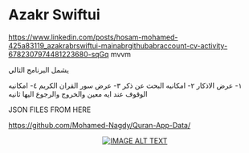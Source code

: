 # Azakr Swiftui

https://www.linkedin.com/posts/hosam-mohamed-425a83119_azakrabrswiftui-mainabrgithubabraccount-cv-activity-6782307974481223680-sqGq
mvvm

يشمل البرنامج التالي

١- عرض الاذكار 
٢- امكانيه البحث عن ذكر
٣- عرض سور القران الكريم 
٤- امكانيه الوقوف عند ايه معين والخروج والرجوع اليها ثانيه

JSON FILES FROM HERE

https://github.com/Mohamed-Nagdy/Quran-App-Data/

<div align="center">































  <a href="https://youtu.be/KY7sAr_Dhgc"><img src="https://i3.ytimg.com/vi/KY7sAr_Dhgc/hqdefault.jpg" alt="IMAGE ALT TEXT"></a>

